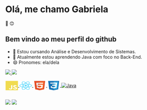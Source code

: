 ## <h1>Olá, me chamo Gabriela </h1>👋 😊

<h2>Bem vindo ao meu perfil do github</h2>

- 👀 Estou cursando Análise e Desenvolvimento de Sistemas.
- 🌱 Atualmente estou aprendendo Java com foco no Back-End.
- 😄 Pronomes:  ela/dela

 <div>
  <a href="https://github.com/GabrielaCarolinaAbellan">
  <img height="180em" src="https://github-readme-stats.vercel.app/api?username=GabrielaCarolinaAbellan&show_icons=true&theme=dracula&include_all_commits=true&count_private=true"/>
 <img height="180em" src="https://github-readme-stats.vercel.app/api/top-langs/?username=GabrielaCarolinaAbellan&layout=compact&langs_count=7&theme=dracula"/>
</div>
 <div style="display: inline_block"><br>
  <img align="center" alt="Js" height="30" width="40" src="https://raw.githubusercontent.com/devicons/devicon/master/icons/javascript/javascript-plain.svg">
  <img align="center" alt="React" height="30" width="40" src="https://raw.githubusercontent.com/devicons/devicon/master/icons/react/react-original.svg">
  <img align="center" alt="HTML" height="30" width="40" src="https://raw.githubusercontent.com/devicons/devicon/master/icons/html5/html5-original.svg">
  <img align="center" alt="CSS" height="30" width="40" src="https://raw.githubusercontent.com/devicons/devicon/master/icons/css3/css3-original.svg">
  <img align="center" alt="Java" height="30" width="40" src="https://cdn.jsdelivr.net/gh/devicons/devicon@latest/devicon.min.css">
          
</div>
  
  ##
 
<div> 
  <a href = "mailto:gabriela.abellanpaiva@gmail"><img src="https://img.shields.io/badge/-Gmail-%23333?style=for-the-badge&logo=gmail&logoColor=white" target="_blank"></a>
  <a href="https://www.linkedin.com/in/gabi-paiva/" target="_blank"><img src="https://img.shields.io/badge/-LinkedIn-%230077B5?style=for-the-badge&logo=linkedin&logoColor=white" target="_blank"></a> 
 

</div>
